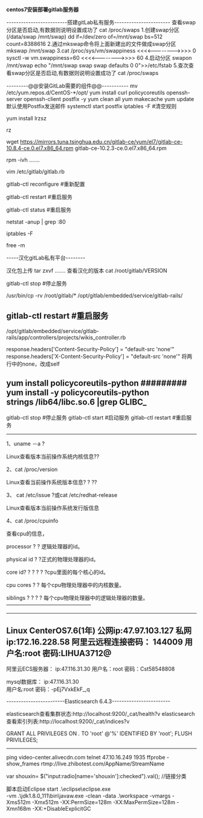  **centos7安装部署gitlab服务器** 

-------------------------搭建gitLab私有服务-----------------------
查看swap分区是否启动,有数据则说明设置成功了
cat /proc/swaps
1.创建swap分区(/data/swap       /mnt/swap)
dd if=/dev/zero of=/mnt/swap bs=512 count=8388616
2.通过mkswap命令将上面新建出的文件做成swap分区
mkswap /mnt/swap
3.cat /proc/sys/vm/swappiness               <<<<-------->>>>  0
    sysctl -w vm.swappiness=60              <<<<-------->>>>  60
4.启动分区
  swapon /mnt/swap
  echo "/mnt/swap swap swap defaults 0 0">>/etc/fstab
5.查次查看swap分区是否启动,有数据则说明设置成功了
cat /proc/swaps

---------@@安装GitLab需要的组件@@-----------
mv /etc/yum.repos.d/CentOS-*/opt/
yum install curl policycoreutils openssh-server openssh-client postfix -y                              yum clean all              yum makecache             yum update
默认使用Postfix发送邮件
systemctl start postfix
iptables -F       #清空规则

yum install lrzsz

rz

wget https://mirrors.tuna.tsinghua.edu.cn/gitlab-ce/yum/el7/gitlab-ce-10.8.4-ce.0.el7.x86_64.rpm
gitlab-ce-10.2.3-ce.0.el7.x86_64.rpm 


rpm -ivh .......

vim /etc/gitlab/gitlab.rb

gitlab-ctl reconfigure    #重新配置


gitlab-ctl restart    #重启服务


gitlab-ctl status    #重启服务


netstat -anup | grep :80

iptables -F

free -m



-----汉化gitLab私有平台--------	

汉化包上传
tar zxvf .......
查看汉化的版本
cat /root/gitlab/VERSION


gitlab-ctl stop    #停止服务

/usr/bin/cp -rv   /root/gitlab/*   /opt/gitlab/embedded/service/gitlab-rails/

gitlab-ctl restart    #重启服务
------------------------------------------------------------------------------------------------------------

	
/opt/gitlab/embedded/service/gitlab-rails/app/controllers/projects/wikis_controller.rb

response.headers['Content-Security-Policy'] = "default-src 'none'"
response.headers['X-Content-Security-Policy'] = "default-src 'none'"
将两行中的none，改成self
 
	
	
yum install policycoreutils-python             #########	
yum install -y policycoreutils-python	
strings /lib64/libc.so.6 |grep GLIBC_
-------------------------------
gitlab-ctl stop    #停止服务
gitlab-ctl start    #启动服务
gitlab-ctl restart    #重启服务
	
	
-------------------------------------------------------------------
1、uname －a ?

Linux查看版本当前操作系统内核信息??

2、cat /proc/version

Linux查看当前操作系统版本信息? ? ??

3、 cat /etc/issue ?或cat /etc/redhat-release

Linux查看版本当前操作系统发行版信息

4、cat /proc/cpuinfo

查看cpu的信息，

processor ? ? 逻辑处理器的id。

physical id ? ?正式的物理处理器的id。

core id? ? ? ? ? ?cpu里面的每个核心的id。

cpu cores ? ? 每个cpu物理处理器中的内核数量。

siblings ? ? ? ? 每个cpu物理处理器中的逻辑处理器的数量。
————————————————

-------------------------------------------------------------------
Linux CenterOS7.6(1年)
公网ip:47.97.103.127
私网ip:172.16.228.58
阿里云远程连接密码： 144009
用户名:root
密码:LIHUA3712@
-------------------------------------------------------------------

阿里云ECS服务器：
ip:47.116.31.30
用户名：root
密码：Cst58548808

mysql数据库：
ip:47.116.31.30                               
用户名:root 
密码：-pEj7VxkEkF_,q

------------------------Elasticsearch 6.4.3------------------------

elasticsearch查看集群状态:http://localhost:9200/_cat/health?v
elasticsearch查看索引列表:http://localhost:9200/_cat/indices?v


GRANT ALL PRIVILEGES ON *.* TO 'root' @'%' IDENTIFIED BY 'root';
FLUSH PRIVILEGES;

--------------------------------------------------------------------

ping video-center.alivecdn.com
telnet  47.10.16.249 1935
ffprobe -show_frames rtmp://live.zhibotest.com/AppName/StreamName

var shouxin= $("input:radio[name='shouxin']:checked").val(); //链接分类
  
   
脚本启动Eclipse
 start 
.\eclipse\eclipse.exe  
-vm .\jdk1.8.0_111\bin\javaw.exe 
-clean -data .\workspace 
-vmargs -Xms512m -Xmx512m 
-XX:PermSize=128m 
-XX:MaxPermSize=128m -Xmn168m 
-XX:+DisableExplicitGC